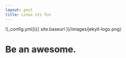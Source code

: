 ```yaml
---
layout: post
title: Linux its fun
---
```


![_config.yml]({{ site.baseurl }}/images/jekyll-logo.png)
<html>
<body>
 <h1> Be an awesome.</h1>
    
   




</body>
</html>
